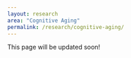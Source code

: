 ```yaml
---
layout: research
area: "Cognitive Aging"
permalink: /research/cognitive-aging/
---
```

This page will be updated soon!